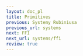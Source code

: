 ```yaml
---
layout: doc_pl
title: Primitives
previous: Systemy Rubiniusa
previous_url: systems
next: FFI
next_url: systems/ffi
review: true
---
```

